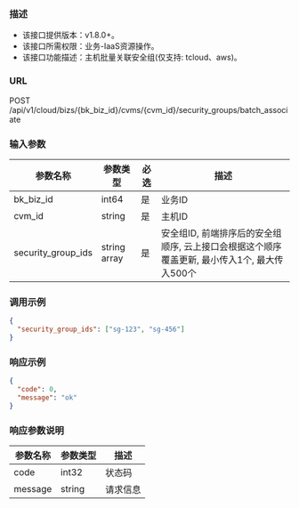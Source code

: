 ### 描述

- 该接口提供版本：v1.8.0+。
- 该接口所需权限：业务-IaaS资源操作。
- 该接口功能描述：主机批量关联安全组(仅支持: tcloud、aws)。

### URL

POST /api/v1/cloud/bizs/{bk_biz_id}/cvms/{cvm_id}/security_groups/batch_associate

### 输入参数

| 参数名称               | 参数类型         | 必选 | 描述                                                    |
|--------------------|--------------|----|-------------------------------------------------------|
| bk_biz_id          | int64        | 是  | 业务ID                                                  |
| cvm_id             | string       | 是  | 主机ID                                                  |
| security_group_ids | string array | 是  | 安全组ID, 前端排序后的安全组顺序, 云上接口会根据这个顺序覆盖更新, 最小传入1个, 最大传入500个 |

### 调用示例

```json
{
  "security_group_ids": ["sg-123", "sg-456"]
}
```

### 响应示例

```json
{
  "code": 0,
  "message": "ok"
}
```

### 响应参数说明

| 参数名称 | 参数类型 | 描述     |
| -------- | -------- | -------- |
| code     | int32    | 状态码   |
| message  | string   | 请求信息 |
